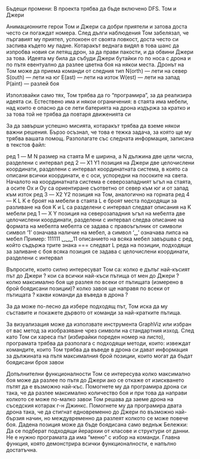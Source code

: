 Бъдещи промени: В проекта трябва да бъде включено DFS.
Том и Джери

Анимационните герои Том и Джери са добри приятели и затова доста често си погаждат номера. След дълги наблюдения Том забелязал, че пъргавият му приятел, успокоен от своята ловкост, доста често си заспива където му падне. Котаракът веднага видял в това шанс да изпробва новия си летящ дрон, за да прави пакости, и да обвини Джери за това. Идеята му била да събуди Джери бутайки го по носа с дрона и по пътя евентуално да разлее цветна боя на някои места. Дронът на Том може да приема команди от следния тип
N(orth) — лети на север
S(outh) — лети на юг 
E(ast) — лети на изток
W(est) — лети на запад
P(aint) — разлей боя

Използвайки само тях, Том трябва да го “програмира”, за да реализира идеята си. Естествено има и някои ограничения:
в стаята има мебели, над които е опасно да се лети
батерията на дрона издържа за кратко и за това той не трябва да повтаря движенията си

За да завърши успешно мисията, котаракът трябва да вземе някои важни решения. Бързо осъзнал, че това е тежка задача, за която ще му трябва вашата помощ. Разполагате със следната информация, записана в текстов файл:

ред 1 — M N
размер на стаята
M е ширина, а N дължина
две цели числа, разделени с интервал
ред 2 — X1 Y1
позиция на Джери
две целочислени координати, разделени с интервал
координатната система, в която са описани всички координати, е с оси, успоредни на посоките на света. Началото на координатната система е  северозападният ъгъл на стаята, а осите Ox и Oy са ориентиране съответно от север към юг и от запад към изток
ред 3 — X2 Y2
позиция на Том, аналогично на горната
ред 4 — K L
K е броят на мебели в стаята
L е броят места подходящи за разливане на боя
K и L са разделени с интервал
следват описания на K мебели
ред 1 — X Y
позиция на северозападния ъгъл на мебелта
две целочислени координати, разделени с интервал
следва описание на формата на мебелта
мебелта се задава с правоъгълник от символи
символ ‘1’ означава наличие на мебел, а символ ‘␣’ означава липса на мебел
Пример:
111111
␣␣␣11
описанието на всяка мебел завършва с ред, който съдържа трите знака ===
следват L реда на позиции, подходящи за заливане с боя
всяка позиция се задава с целочислени координати, разделени с интервал

Въпросите, които силно интересуват Том са:
колко е дълъг най-късият път до Джери ?
кои са всички най-къси пътища от мен до Джери ?
колко максимално боя ще разлея по всеки от пътищата (измерено в брой боядисани позиции)?
колко завоя ще направя по всеки от пътищата ?
какви команди да въведа в дрона ?

За да може по-лесно да избере подходящ път, Том иска да му съставите и покажете дървото от команди за най-кратките пътища.

За визуализация може да използвате инструмента GraphViz или избран от вас метод за изобразяване чрез символи на стандартния изход. След като Том си хареса път (избирайки пореден номер на листо), програмата трябва да разполага с подходящи методи, които:
извеждат командите, които Том трябва да въведе в дрона си
дават информация за 
дължината на пътя
максималния брой позиции, които могат да бъдат боядисани
броя завои

Допълнителни функционалности
Том се интересува колко максимално боя може да разлее по пътя до Джери ако се откаже от изискването пътят да е възможно най-къс. Помогнете му да програмира дрона си така, че да разлее максимално количество боя и при това да направи колкото се може по-малко завои
Том решава да заеме дрона на съседския котарак г-н Джинкс. Помогнете му да програмира двата дрона така, че да стигнат едновременно до Джери по възможно най-бързия начин, но междувременно да разлеят колкото се може повече боя. Дадена позиция може да бъде боядисана само веднъж
Бележки:
Да се подберат подходящи йерархии от класове и структури от данни. Не е нужно програмата да има “меню” с избор на команди. Главна функция, която демонстрира всички функционалности, е напълно достатъчна.
